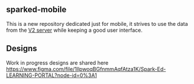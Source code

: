 ## sparked-mobile 

This is a new repository dedicated just for mobile, it strives to use the data from the [V2 server](https://github.com/sparkeduab/sparked) while keeping a good user interface. 

## Designs

Work in progress designs are shared here https://www.figma.com/file/1llpwoqBGfnmmAqfAtza1K/Spark-Ed-LEARNING-PORTAL?node-id=0%3A1



